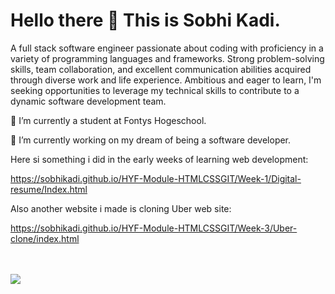 # Hello there 👋 This is Sobhi Kadi.

A full stack software engineer passionate about coding with proficiency in a variety of programming languages and frameworks. Strong problem-solving skills, team collaboration, and excellent communication abilities acquired through diverse work and life  experience. Ambitious and eager to learn, I'm seeking opportunities to leverage my technical skills to contribute to a dynamic software development team.



🌱 I’m currently a student at Fontys Hogeschool.


🔭 I’m currently working on my dream of being a software developer.



Here si something i did in the early weeks of learning web development:

https://sobhikadi.github.io/HYF-Module-HTMLCSSGIT/Week-1/Digital-resume/Index.html

Also another website i made is cloning Uber web site:

https://sobhikadi.github.io/HYF-Module-HTMLCSSGIT/Week-3/Uber-clone/index.html


<br>
<br>
<img align="center" src="https://github-readme-stats.vercel.app/api/top-langs/?username=sobhikadi&theme=blue-green" />

